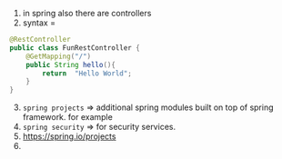 1. in spring also there are controllers
2. syntax = 
```java
@RestController  
public class FunRestController {  
    @GetMapping("/")  
    public String hello(){  
        return  "Hello World";  
    }  
}
```
3. `spring projects` => additional spring modules built on top of spring framework. for example 
4. `spring security` => for security services.
5. https://spring.io/projects
6. 

